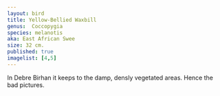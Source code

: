 ```yaml
---
layout: bird
title: Yellow-Bellied Waxbill
genus:  Coccopygia
species: melanotis
aka: East African Swee
size: 32 cm.
published: true
imagelist: [4,5]
---
```


In Debre Birhan it keeps to the damp, densly vegetated areas. Hence the bad pictures.
